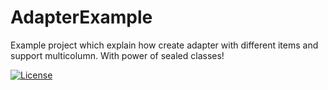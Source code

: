 # AdapterExample

Example project which explain how create adapter with different items and support multicolumn. With power of sealed classes!

[![License](https://img.shields.io/badge/License-Apache_2.0-blue.svg)](https://opensource.org/licenses/Apache-2.0)
